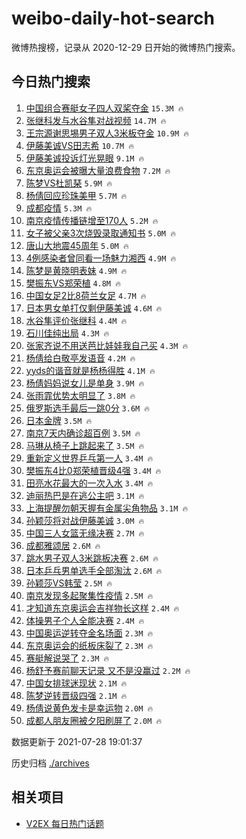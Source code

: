 # weibo-daily-hot-search

微博热搜榜，记录从 2020-12-29 日开始的微博热门搜索。

## 今日热门搜索

<!-- BEGIN -->

1. [中国组合赛艇女子四人双桨夺金](https://s.weibo.com/weibo?q=%23%E4%B8%AD%E5%9B%BD%E7%BB%84%E5%90%88%E8%B5%9B%E8%89%87%E5%A5%B3%E5%AD%90%E5%9B%9B%E4%BA%BA%E5%8F%8C%E6%A1%A8%E5%A4%BA%E9%87%91%23&Refer=top) `15.3M 🔥`
1. [张继科发与水谷隼对战视频](https://s.weibo.com/weibo?q=%23%E5%BC%A0%E7%BB%A7%E7%A7%91%E5%8F%91%E4%B8%8E%E6%B0%B4%E8%B0%B7%E9%9A%BC%E5%AF%B9%E6%88%98%E8%A7%86%E9%A2%91%23&Refer=top) `14.7M 🔥`
1. [王宗源谢思埸男子双人3米板夺金](https://s.weibo.com/weibo?q=%23%E7%8E%8B%E5%AE%97%E6%BA%90%E8%B0%A2%E6%80%9D%E5%9F%B8%E7%94%B7%E5%AD%90%E5%8F%8C%E4%BA%BA3%E7%B1%B3%E6%9D%BF%E5%A4%BA%E9%87%91%23&Refer=top) `10.9M 🔥`
1. [伊藤美诚VS田志希](https://s.weibo.com/weibo?q=%23%E4%BC%8A%E8%97%A4%E7%BE%8E%E8%AF%9AVS%E7%94%B0%E5%BF%97%E5%B8%8C%23&Refer=top) `10.7M 🔥`
1. [伊藤美诚投诉灯光晃眼](https://s.weibo.com/weibo?q=%23%E4%BC%8A%E8%97%A4%E7%BE%8E%E8%AF%9A%E6%8A%95%E8%AF%89%E7%81%AF%E5%85%89%E6%99%83%E7%9C%BC%23&Refer=top) `9.1M 🔥`
1. [东京奥运会被曝大量浪费食物](https://s.weibo.com/weibo?q=%23%E4%B8%9C%E4%BA%AC%E5%A5%A5%E8%BF%90%E4%BC%9A%E8%A2%AB%E6%9B%9D%E5%A4%A7%E9%87%8F%E6%B5%AA%E8%B4%B9%E9%A3%9F%E7%89%A9%23&Refer=top) `7.2M 🔥`
1. [陈梦VS杜凯琹](https://s.weibo.com/weibo?q=%23%E9%99%88%E6%A2%A6VS%E6%9D%9C%E5%87%AF%E7%90%B9%23&Refer=top) `5.9M 🔥`
1. [杨倩回应珍珠美甲](https://s.weibo.com/weibo?q=%23%E6%9D%A8%E5%80%A9%E5%9B%9E%E5%BA%94%E7%8F%8D%E7%8F%A0%E7%BE%8E%E7%94%B2%23&Refer=top) `5.7M 🔥`
1. [成都疫情](https://s.weibo.com/weibo?q=%23%E6%88%90%E9%83%BD%E7%96%AB%E6%83%85%23&Refer=top) `5.3M 🔥`
1. [南京疫情传播链增至170人](https://s.weibo.com/weibo?q=%23%E5%8D%97%E4%BA%AC%E7%96%AB%E6%83%85%E4%BC%A0%E6%92%AD%E9%93%BE%E5%A2%9E%E8%87%B3170%E4%BA%BA%23&Refer=top) `5.2M 🔥`
1. [女子被父亲3次烧毁录取通知书](https://s.weibo.com/weibo?q=%23%E5%A5%B3%E5%AD%90%E8%A2%AB%E7%88%B6%E4%BA%B23%E6%AC%A1%E7%83%A7%E6%AF%81%E5%BD%95%E5%8F%96%E9%80%9A%E7%9F%A5%E4%B9%A6%23&Refer=top) `5.0M 🔥`
1. [唐山大地震45周年](https://s.weibo.com/weibo?q=%23%E5%94%90%E5%B1%B1%E5%A4%A7%E5%9C%B0%E9%9C%8745%E5%91%A8%E5%B9%B4%23&Refer=top) `5.0M 🔥`
1. [4例感染者曾同看一场魅力湘西](https://s.weibo.com/weibo?q=%234%E4%BE%8B%E6%84%9F%E6%9F%93%E8%80%85%E6%9B%BE%E5%90%8C%E7%9C%8B%E4%B8%80%E5%9C%BA%E9%AD%85%E5%8A%9B%E6%B9%98%E8%A5%BF%23&Refer=top) `4.9M 🔥`
1. [陈梦是黄晓明表妹](https://s.weibo.com/weibo?q=%23%E9%99%88%E6%A2%A6%E6%98%AF%E9%BB%84%E6%99%93%E6%98%8E%E8%A1%A8%E5%A6%B9%23&Refer=top) `4.9M 🔥`
1. [樊振东VS郑荣植](https://s.weibo.com/weibo?q=%23%E6%A8%8A%E6%8C%AF%E4%B8%9CVS%E9%83%91%E8%8D%A3%E6%A4%8D%23&Refer=top) `4.8M 🔥`
1. [中国女足2比8荷兰女足](https://s.weibo.com/weibo?q=%23%E4%B8%AD%E5%9B%BD%E5%A5%B3%E8%B6%B32%E6%AF%948%E8%8D%B7%E5%85%B0%E5%A5%B3%E8%B6%B3%23&Refer=top) `4.7M 🔥`
1. [日本男女单打仅剩伊藤美诚](https://s.weibo.com/weibo?q=%23%E6%97%A5%E6%9C%AC%E7%94%B7%E5%A5%B3%E5%8D%95%E6%89%93%E4%BB%85%E5%89%A9%E4%BC%8A%E8%97%A4%E7%BE%8E%E8%AF%9A%23&Refer=top) `4.6M 🔥`
1. [水谷隼评价张继科](https://s.weibo.com/weibo?q=%23%E6%B0%B4%E8%B0%B7%E9%9A%BC%E8%AF%84%E4%BB%B7%E5%BC%A0%E7%BB%A7%E7%A7%91%23&Refer=top) `4.4M 🔥`
1. [石川佳纯出局](https://s.weibo.com/weibo?q=%23%E7%9F%B3%E5%B7%9D%E4%BD%B3%E7%BA%AF%E5%87%BA%E5%B1%80%23&Refer=top) `4.3M 🔥`
1. [张家齐说不用送芭比娃娃我自己买](https://s.weibo.com/weibo?q=%23%E5%BC%A0%E5%AE%B6%E9%BD%90%E8%AF%B4%E4%B8%8D%E7%94%A8%E9%80%81%E8%8A%AD%E6%AF%94%E5%A8%83%E5%A8%83%E6%88%91%E8%87%AA%E5%B7%B1%E4%B9%B0%23&Refer=top) `4.3M 🔥`
1. [杨倩给白敬亭发语音](https://s.weibo.com/weibo?q=%23%E6%9D%A8%E5%80%A9%E7%BB%99%E7%99%BD%E6%95%AC%E4%BA%AD%E5%8F%91%E8%AF%AD%E9%9F%B3%23&Refer=top) `4.2M 🔥`
1. [yyds的谐音就是杨杨得胜](https://s.weibo.com/weibo?q=%23yyds%E7%9A%84%E8%B0%90%E9%9F%B3%E5%B0%B1%E6%98%AF%E6%9D%A8%E6%9D%A8%E5%BE%97%E8%83%9C%23&Refer=top) `4.1M 🔥`
1. [杨倩妈妈说女儿是单身](https://s.weibo.com/weibo?q=%23%E6%9D%A8%E5%80%A9%E5%A6%88%E5%A6%88%E8%AF%B4%E5%A5%B3%E5%84%BF%E6%98%AF%E5%8D%95%E8%BA%AB%23&Refer=top) `3.9M 🔥`
1. [张雨霏优势太明显了](https://s.weibo.com/weibo?q=%23%E5%BC%A0%E9%9B%A8%E9%9C%8F%E4%BC%98%E5%8A%BF%E5%A4%AA%E6%98%8E%E6%98%BE%E4%BA%86%23&Refer=top) `3.8M 🔥`
1. [俄罗斯选手最后一跳0分](https://s.weibo.com/weibo?q=%23%E4%BF%84%E7%BD%97%E6%96%AF%E9%80%89%E6%89%8B%E6%9C%80%E5%90%8E%E4%B8%80%E8%B7%B30%E5%88%86%23&Refer=top) `3.6M 🔥`
1. [日本金牌](https://s.weibo.com/weibo?q=%23%E6%97%A5%E6%9C%AC%E9%87%91%E7%89%8C%23&Refer=top) `3.5M 🔥`
1. [南京7天内确诊超百例](https://s.weibo.com/weibo?q=%23%E5%8D%97%E4%BA%AC7%E5%A4%A9%E5%86%85%E7%A1%AE%E8%AF%8A%E8%B6%85%E7%99%BE%E4%BE%8B%23&Refer=top) `3.5M 🔥`
1. [马琳从椅子上跳起来了](https://s.weibo.com/weibo?q=%23%E9%A9%AC%E7%90%B3%E4%BB%8E%E6%A4%85%E5%AD%90%E4%B8%8A%E8%B7%B3%E8%B5%B7%E6%9D%A5%E4%BA%86%23&Refer=top) `3.5M 🔥`
1. [重新定义世界乒乓第一人](https://s.weibo.com/weibo?q=%23%E9%87%8D%E6%96%B0%E5%AE%9A%E4%B9%89%E4%B8%96%E7%95%8C%E4%B9%92%E4%B9%93%E7%AC%AC%E4%B8%80%E4%BA%BA%23&Refer=top) `3.4M 🔥`
1. [樊振东4比0郑荣植晋级4强](https://s.weibo.com/weibo?q=%23%E6%A8%8A%E6%8C%AF%E4%B8%9C4%E6%AF%940%E9%83%91%E8%8D%A3%E6%A4%8D%E6%99%8B%E7%BA%A74%E5%BC%BA%23&Refer=top) `3.4M 🔥`
1. [田亮水花最大的一次入水](https://s.weibo.com/weibo?q=%23%E7%94%B0%E4%BA%AE%E6%B0%B4%E8%8A%B1%E6%9C%80%E5%A4%A7%E7%9A%84%E4%B8%80%E6%AC%A1%E5%85%A5%E6%B0%B4%23&Refer=top) `3.4M 🔥`
1. [迪丽热巴是在逃公主吧](https://s.weibo.com/weibo?q=%23%E8%BF%AA%E4%B8%BD%E7%83%AD%E5%B7%B4%E6%98%AF%E5%9C%A8%E9%80%83%E5%85%AC%E4%B8%BB%E5%90%A7%23&Refer=top) `3.1M 🔥`
1. [上海提醒勿朝天握有金属尖角物品](https://s.weibo.com/weibo?q=%23%E4%B8%8A%E6%B5%B7%E6%8F%90%E9%86%92%E5%8B%BF%E6%9C%9D%E5%A4%A9%E6%8F%A1%E6%9C%89%E9%87%91%E5%B1%9E%E5%B0%96%E8%A7%92%E7%89%A9%E5%93%81%23&Refer=top) `3.1M 🔥`
1. [孙颖莎将对战伊藤美诚](https://s.weibo.com/weibo?q=%23%E5%AD%99%E9%A2%96%E8%8E%8E%E5%B0%86%E5%AF%B9%E6%88%98%E4%BC%8A%E8%97%A4%E7%BE%8E%E8%AF%9A%23&Refer=top) `3.0M 🔥`
1. [中国三人女篮无缘决赛](https://s.weibo.com/weibo?q=%23%E4%B8%AD%E5%9B%BD%E4%B8%89%E4%BA%BA%E5%A5%B3%E7%AF%AE%E6%97%A0%E7%BC%98%E5%86%B3%E8%B5%9B%23&Refer=top) `2.7M 🔥`
1. [成都雅颂居](https://s.weibo.com/weibo?q=%23%E6%88%90%E9%83%BD%E9%9B%85%E9%A2%82%E5%B1%85%23&Refer=top) `2.6M 🔥`
1. [跳水男子双人3米跳板决赛](https://s.weibo.com/weibo?q=%23%E8%B7%B3%E6%B0%B4%E7%94%B7%E5%AD%90%E5%8F%8C%E4%BA%BA3%E7%B1%B3%E8%B7%B3%E6%9D%BF%E5%86%B3%E8%B5%9B%23&Refer=top) `2.6M 🔥`
1. [日本乒乓男单选手全部淘汰](https://s.weibo.com/weibo?q=%23%E6%97%A5%E6%9C%AC%E4%B9%92%E4%B9%93%E7%94%B7%E5%8D%95%E9%80%89%E6%89%8B%E5%85%A8%E9%83%A8%E6%B7%98%E6%B1%B0%23&Refer=top) `2.6M 🔥`
1. [孙颖莎VS韩莹](https://s.weibo.com/weibo?q=%23%E5%AD%99%E9%A2%96%E8%8E%8EVS%E9%9F%A9%E8%8E%B9%23&Refer=top) `2.5M 🔥`
1. [南京发现多起聚集性疫情](https://s.weibo.com/weibo?q=%23%E5%8D%97%E4%BA%AC%E5%8F%91%E7%8E%B0%E5%A4%9A%E8%B5%B7%E8%81%9A%E9%9B%86%E6%80%A7%E7%96%AB%E6%83%85%23&Refer=top) `2.5M 🔥`
1. [才知道东京奥运会吉祥物长这样](https://s.weibo.com/weibo?q=%23%E6%89%8D%E7%9F%A5%E9%81%93%E4%B8%9C%E4%BA%AC%E5%A5%A5%E8%BF%90%E4%BC%9A%E5%90%89%E7%A5%A5%E7%89%A9%E9%95%BF%E8%BF%99%E6%A0%B7%23&Refer=top) `2.4M 🔥`
1. [体操男子个人全能决赛](https://s.weibo.com/weibo?q=%23%E4%BD%93%E6%93%8D%E7%94%B7%E5%AD%90%E4%B8%AA%E4%BA%BA%E5%85%A8%E8%83%BD%E5%86%B3%E8%B5%9B%23&Refer=top) `2.4M 🔥`
1. [中国奥运逆转夺金名场面](https://s.weibo.com/weibo?q=%23%E4%B8%AD%E5%9B%BD%E5%A5%A5%E8%BF%90%E9%80%86%E8%BD%AC%E5%A4%BA%E9%87%91%E5%90%8D%E5%9C%BA%E9%9D%A2%23&Refer=top) `2.3M 🔥`
1. [东京奥运会的纸板床裂了](https://s.weibo.com/weibo?q=%23%E4%B8%9C%E4%BA%AC%E5%A5%A5%E8%BF%90%E4%BC%9A%E7%9A%84%E7%BA%B8%E6%9D%BF%E5%BA%8A%E8%A3%82%E4%BA%86%23&Refer=top) `2.3M 🔥`
1. [赛艇解说哭了](https://s.weibo.com/weibo?q=%E8%B5%9B%E8%89%87%E8%A7%A3%E8%AF%B4%E5%93%AD%E4%BA%86&Refer=top) `2.3M 🔥`
1. [杨舒予赛前聊天记录 又不是没赢过](https://s.weibo.com/weibo?q=%E6%9D%A8%E8%88%92%E4%BA%88%E8%B5%9B%E5%89%8D%E8%81%8A%E5%A4%A9%E8%AE%B0%E5%BD%95%20%E5%8F%88%E4%B8%8D%E6%98%AF%E6%B2%A1%E8%B5%A2%E8%BF%87&Refer=top) `2.2M 🔥`
1. [中国女排球迷现状](https://s.weibo.com/weibo?q=%23%E4%B8%AD%E5%9B%BD%E5%A5%B3%E6%8E%92%E7%90%83%E8%BF%B7%E7%8E%B0%E7%8A%B6%23&Refer=top) `2.1M 🔥`
1. [陈梦逆转晋级四强](https://s.weibo.com/weibo?q=%23%E9%99%88%E6%A2%A6%E9%80%86%E8%BD%AC%E6%99%8B%E7%BA%A7%E5%9B%9B%E5%BC%BA%23&Refer=top) `2.1M 🔥`
1. [杨倩说黄色发卡是幸运物](https://s.weibo.com/weibo?q=%23%E6%9D%A8%E5%80%A9%E8%AF%B4%E9%BB%84%E8%89%B2%E5%8F%91%E5%8D%A1%E6%98%AF%E5%B9%B8%E8%BF%90%E7%89%A9%23&Refer=top) `2.0M 🔥`
1. [成都人朋友圈被夕阳刷屏了](https://s.weibo.com/weibo?q=%23%E6%88%90%E9%83%BD%E4%BA%BA%E6%9C%8B%E5%8F%8B%E5%9C%88%E8%A2%AB%E5%A4%95%E9%98%B3%E5%88%B7%E5%B1%8F%E4%BA%86%23&Refer=top) `2.0M 🔥`

数据更新于 2021-07-28 19:01:37

<!-- END -->

历史归档 [./archives](./archives)

## 相关项目

- [V2EX 每日热门话题](https://github.com/boojack/v2ex-daily-hot-topic)
